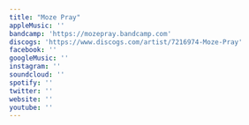 ```yaml
---
title: "Moze Pray"
appleMusic: ''
bandcamp: 'https://mozepray.bandcamp.com'
discogs: 'https://www.discogs.com/artist/7216974-Moze-Pray'
facebook: ''
googleMusic: ''
instagram: ''
soundcloud: ''
spotify: ''
twitter: ''
website: ''
youtube: ''
---
```

